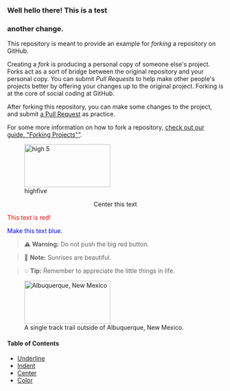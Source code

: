 ### Well hello there! This is a test

### another change.

This repository is meant to provide an example for *forking* a repository on GitHub.

Creating a *fork* is producing a personal copy of someone else's project. Forks act as a sort of bridge between the original repository and your personal copy. You can submit *Pull Requests* to help make other people's projects better by offering your changes up to the original project. Forking is at the core of social coding at GitHub.

After forking this repository, you can make some changes to the project, and submit [a Pull Request](https://github.com/octocat/Spoon-Knife/pulls) as practice.

For some more information on how to fork a repository, [check out our guide, "Forking Projects""](http://guides.github.com/overviews/forking/). 


[//]: #  "![Sonny and Mariel high fiving.](https://content.codecademy.com/courses/learn-cpp/community-challenge/highfive.gif 'High Five') ]: "

<figure>
    <img src="https://content.codecademy.com/courses/learn-cpp/community-challenge/highfive.gif"
         alt="high 5" width="200" height="100">
    <figcaption>highfive</figcaption>
</figure>

<p style="text-align:center">Center this text</p>
<font color="red">This text is red!</font>
<p style="color:blue">Make this text blue.</p>


> :warning: **Warning:** Do not push the big red button.

> :memo: **Note:** Sunrises are beautiful.

> :bulb: **Tip:** Remember to appreciate the little things in life.
> 
<figure>
    <img src="https://www.markdownguide.org/assets/images/albuquerque.jpg"
         alt="Albuquerque, New Mexico" width="200" height="100">
    <figcaption>A single track trail outside of Albuquerque, New Mexico.</figcaption>
</figure>


#### Table of Contents

- [Underline](#underline)
- [Indent](#indent)
- [Center](#center)
- [Color](#color)